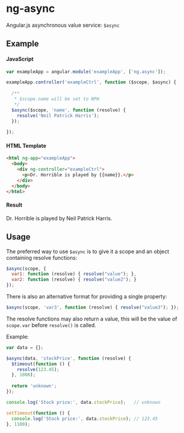 ng-async
========

Angular.js asynchronous value service: `$async`

## Example

#### JavaScript

```js
var exampleApp = angular.module('exampleApp', ['ng.async']);

exampleApp.controller('exampleCtrl', function ($scope, $async) {
  
  /**
   * $scope.name will be set to NPH
   */
  $async($scope, 'name', function (resolve) {
    resolve('Neil Patrick Harris');
  });
  
});
```

#### HTML Template

```html
<html ng-app="exampleApp">
  <body>
    <div ng-controller="exampleCtrl">
      <p>Dr. Horrible is played by {{name}}.</p>
    </div>
  </body>
</html>
```

#### Result

  Dr. Horrible is played by Neil Patrick Harris.

## Usage

The preferred way to use `$async` is to give it a scope and an object containing resolve functions:

```js
$async(scope, {
  var1: function (resolve) { resolve("value"); },
  var2: function (resolve) { resolve("value2"); }
});
```

There is also an alternative format for providing a single property:

```js
$async(scope, 'var3', function (resolve) { resolve("value3"); });
```

The resolve functions may also return a value, this will be the value of `scope.var` before `resolve()` is called.

Example:

```js
var data = {};

$async(data, 'stockPrice', function (resolve) {
  $timeout(function () {
    resolve(123.45);
  }, 1000);
  
  return 'unknown';
});

console.log('Stock price:', data.stockPrice);   // unknown

setTimeout(function () {
  console.log('Stock price:', data.stockPrice); // 123.45
}, 1100);
```